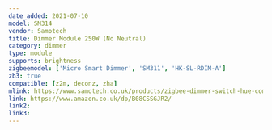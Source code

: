 ```yaml
---
date_added: 2021-07-10
model: SM314
vendor: Samotech
title: Dimmer Module 250W (No Neutral)
category: dimmer
type: module
supports: brightness
zigbeemodel: ['Micro Smart Dimmer', 'SM311', 'HK-SL-RDIM-A']
zb3: true
compatible: [z2m, deconz, zha]
mlink: https://www.samotech.co.uk/products/zigbee-dimmer-switch-hue-compatible/
link: https://www.amazon.co.uk/dp/B08CSSGJR2/
link2: 
link3: 
---
```

